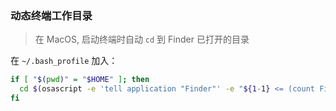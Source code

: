 ### 动态终端工作目录

> 在 MacOS, 启动终端时自动 `cd` 到 Finder 已打开的目录

在 `~/.bash_profile` 加入：

```bash
if [ "$(pwd)" = "$HOME" ]; then
  cd $(osascript -e 'tell application "Finder"' -e "${1-1} <= (count Finder windows)" -e "get POSIX path of (target of window ${1-1} as alias)" -e 'end tell' &>/dev/null || echo $HOME/Documents)
fi
```